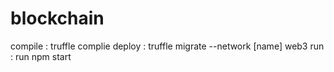 # blockchain
compile : truffle complie
deploy : truffle migrate --network [name]
web3 run : run npm start
